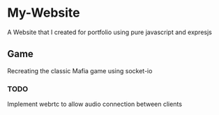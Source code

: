 # My-Website
A Website that I created for portfolio using pure javascript and expresjs

## Game
Recreating the classic Mafia game using socket-io 

### TODO
Implement webrtc to allow audio connection between clients
